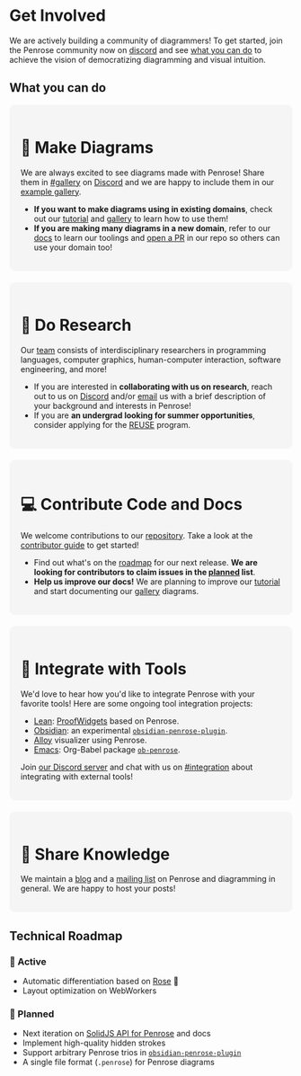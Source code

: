 <script setup>
  import PR from "./src/components/GitHubPR.vue"
  import Issue from "./src/components/GitHubIssue.vue"
</script>

# Get Involved

We are actively building a community of diagrammers! To get started, join the Penrose community now on [discord][] and see [what you can do](#what-you-can-do) to achieve the vision of democratizing diagramming and visual intuition.

## What you can do

<div class="action-grid">

<div class="action-group diagrams">

<h1 class="action-header">🌹 Make Diagrams</h1>

We are always excited to see diagrams made with Penrose! Share them in [#gallery][] on [Discord][] and we are happy to include them in our [example gallery][].

- **If you want to make diagrams using in existing domains**, check out our [tutorial][] and [gallery][example gallery] to learn how to use them!
- **If you are making many diagrams in a new domain**, refer to our [docs][using penrose] to learn our toolings and [open a PR][contributing PR] in our repo so others can use your domain too!

</div>

<div class="action-group research">

<h1 class="action-header">🔭 Do Research</h1>

Our [team][] consists of interdisciplinary researchers in programming languages, computer graphics, human-computer interaction, software engineering, and more!

- If you are interested in **collaborating with us on research**, reach out to us on [Discord][] and/or [email][] us with a brief description of your background and interests in Penrose!
- If you are **an undergrad looking for summer opportunities**, consider applying for the [REUSE][] program.

</div>

<div class="action-group code-docs">

<h1 class="action-header">💻 Contribute Code and Docs</h1>

We welcome contributions to our [repository][]. Take a look at the [contributor guide](https://github.com/penrose/penrose/blob/main/CONTRIBUTING.md) to get started!

- Find out what's on the [roadmap][] for our next release. **We are looking for contributors to claim issues in the [planned](#🎯-planned) list**.
- **Help us improve our docs!** We are planning to improve our [tutorial][] and start documenting our [gallery][example gallery] diagrams.

</div>

<div class="action-group integration">

<h1 class="action-header">💞 Integrate with Tools</h1>

We'd love to hear how you'd like to integrate Penrose with your favorite tools! Here are some ongoing tool integration projects:

- [Lean](https://leanprover.github.io/): [ProofWidgets](https://github.com/EdAyers/ProofWidgets4) based on Penrose.
- [Obsidian](https://obsidian.md/): an experimental [`obsidian-penrose-plugin`][].
- [Alloy](http://alloytools.org/) visualizer using Penrose.
- [Emacs](https://www.gnu.org/software/emacs/): Org-Babel package [`ob-penrose`][].

Join [our Discord server][discord] and chat with us on [#integration](https://discord.com/channels/1115349463603617954/1130497270664679444) about integrating with external tools!

</div>

<div class="action-group posts">

<h1 class="action-header">💬 Share Knowledge</h1>

We maintain a [blog][] and a [mailing list][] on Penrose and diagramming in general. We are happy to host your posts!

</div>
</div>

## Technical Roadmap

### 🚀 Active

- Automatic differentiation based on [Rose][rose] 🌹 <PR pr="1636" />
- Layout optimization on WebWorkers <PR pr="1528" />

### 🎯 Planned

- Next iteration on [SolidJS API for Penrose](/docs/ref/solid.md) and docs
- Implement high-quality hidden strokes <Issue issue="517" />
- Support arbitrary Penrose trios in [`obsidian-penrose-plugin`]
- A single file format (`.penrose`) for Penrose diagrams

<!-- ### 💭 Potential
- -->

<style>
  .action-grid {
    display: grid;
    grid-template-columns: repeat(auto-fit, minmax(320px, 1fr)); 
    grid-gap: 20px;
    /* grid-auto-row: min-content; */
    /* display: flex;
    width: 100%;
    flex-wrap: wrap; */
  }

  .action-group {
    /* max-width: 50%; */
    border-radius: 10px;
    background-color: #f5f5f5;
    padding: 20px;
  }
  .dark .action-group {
    background-color: var(--vp-c-bg-soft);
  }
  .action-header {
    font-size: 28px !important;
  }
  /* .research {
    grid-row: span 1
  }
  .code-and-docs {
    grid-row: span 1
  } */
</style>

[discord]: https://discord.gg/a7VXJU4dfR
[email]: mailto:team@penrose.ink
[#gallery]: https://discord.com/channels/1115349463603617954/1115717389787611155
[blog]: /blog
[REUSE]: https://www.cmu.edu/scs/s3d/reuse/
[repository]: https://github.com/penrose/penrose
[example gallery]: /examples
[mailing list]: http://eepurl.com/cIapnn
[tutorial]: /docs/tutorial/welcome
[using penrose]: /docs/ref/using
[contributing PR]: https://github.com/penrose/penrose/blob/main/CONTRIBUTING.md#contributing
[rose]: https://rosejs.dev/
[roadmap]: #technical-roadmap
[`obsidian-penrose-plugin`]: https://github.com/wodeni/obsidian-penrose-plugin
[team]: /docs/team
[`ob-penrose`]: https://github.com/weavermarquez/ob-penrose
